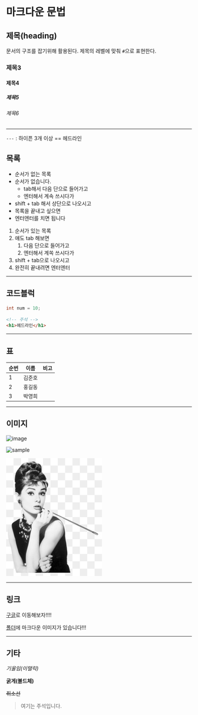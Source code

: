 # 마크다운 문법

## 제목(heading)

문서의 구조를 잡기위해 활용된다. 제목의 레벨에 맞춰 `#`으로 표현한다.

### 제목3

#### 제목4

##### 제목5

###### 제목6

---

`---` : 하이픈 3개 이상 == 헤드라인

## 목록

- 순서가 없는 목록
- 순서가 없습니다.
  - tab해서 다음 단으로 들어가고
  - 엔터해서 계속 쓰시다가
- shift + tab 해서 상단으로 나오시고
- 목록을 끝내고 싶으면
- 엔터엔터를 치면 됩니다

1. 순서가 있는 목록
2. 얘도 tab 해보면
   1. 다음 단으로 들어가고
   2. 엔터해서 계쏙 쓰시다가
3. shift + tab으로 나오시고
4. 완전히 끝내려면 엔터엔터

---

## 코드블럭

```java
int num = 10;
```

```html
<!-- 주석 -->
<h1>헤드라인</h1>
```

---

## 표

| 순번 | 이름   | 비고 |
| :--- | ------ | ---- |
| 1    | 김준호 |      |
| 2    | 홍길동 |      |
| 3    | 박영희 |      |

----

## 이미지

![image](https://picsum.photos/200/300)

![sample](C:\Users\student\Desktop\sample.jpg)

![sample](./md-images/sample.jpg)

----

## 링크

[구글](https://google.com)로 이동해보자!!!!

[폴더](./markdown.assets)에 마크다운 이미지가 있습니다!!!

---

## 기타

*기울임(이탤릭)*

**굵게(볼드체)**

~~취소선~~

> 여기는 주석입니다.

> > 

































